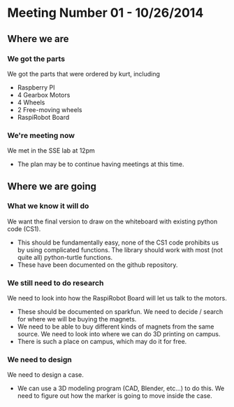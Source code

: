 # Meeting Number 01 - 10/26/2014

## Where we are
### We got the parts
We got the parts that were ordered by kurt, including
* Raspberry PI
* 4 Gearbox Motors
* 4 Wheels
* 2 Free-moving wheels
* RaspiRobot Board
### We're meeting now
We met in the SSE lab at 12pm
* The plan may be to continue having meetings at this time.

## Where we are going
### What we know it will do
We want the final version to draw on the whiteboard with existing python code (CS1).  
* This should be fundamentally easy, none of the CS1 code prohibits us by using complicated functions.
The library should work with most (not quite all) python-turtle functions.  
* These have been documented on the github repository.  
### We still need to do research
We need to look into how the RaspiRobot Board will let us talk to the motors.  
* These should be documented on sparkfun.
We need to decide / search for where we will be buying the magnets.
* We need to be able to buy different kinds of magnets from the same source.
We need to look into where we can do 3D printing on campus.
* There is such a place on campus, which may do it for free.
### We need to design
We need to design a case.  
* We can use a 3D modeling program (CAD, Blender, etc...) to do this.
We need to figure out how the marker is going to move inside the case.  



